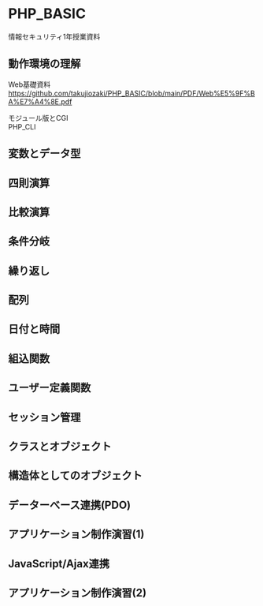 # PHP_BASIC
情報セキュリティ1年授業資料

## 動作環境の理解
Web基礎資料  
https://github.com/takujiozaki/PHP_BASIC/blob/main/PDF/Web%E5%9F%BA%E7%A4%8E.pdf

モジュール版とCGI  
PHP_CLI  

## 変数とデータ型

## 四則演算

## 比較演算

## 条件分岐

## 繰り返し

## 配列

## 日付と時間

## 組込関数

## ユーザー定義関数

## セッション管理

## クラスとオブジェクト

## 構造体としてのオブジェクト

## データーべース連携(PDO)

## アプリケーション制作演習(1)

## JavaScript/Ajax連携

## アプリケーション制作演習(2)
